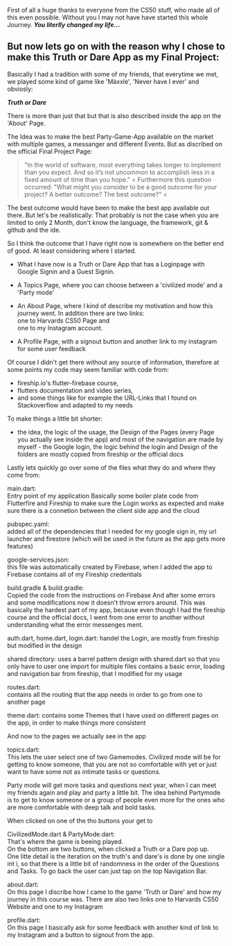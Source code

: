 First of all a huge thanks to everyone from the CS50 stuff, who made all of this even possible.
Without you I may not have have started this whole Journey.
***You literlly changed my life...***

## But now lets go on with the reason why I chose to make this Truth or Dare App as my Final Project:
Basically I had a tradition with some of my friends, that everytime we met, we played some kind of game like 'Mäxxle', 'Never have I ever' and obviosly:

**_Truth or Dare_**

There is more than just that but that is also described inside the app on the 'About' Page.

The Idea was to make the best Party-Game-App available on the market with multiple games, a messanger and different Events.
But as discribed on the official Final Project Page:
> "In the world of software, most everything takes longer to implement than you expect. And so it’s not uncommon to accomplish less in a fixed amount of time than you hope." <
Furthermore this question occurred:
> "What might you consider to be a good outcome for your project? A better outcome? The best outcome?" <

The best outcome would have been to make the best app available out there.
But let's be realistically: 
That probably is not the case when you are limited to only 2 Month, don't know the language, the framework, git & github and the ide.

So I think the outcome that I have right now is somewhere on the better end of good.
At least considering where I started.


- What I have now is a Truth or Dare App that has a Loginpage with Google Signin and a Guest Signin.

- A Topics Page, where you can choose between a 'civilized mode' and a 'Party mode'

- An About Page, where I kind of describe my motivation and how this journey went.
   In addition there are two links:                                                 
     one to Harvards CS50 Page and                                                          
     one to my Instagram account.                                                     

- A Profile Page, with a signout button and another link to my instagram for some user feedback


Of course I didn't get there without any source of information, therefore at some points my code may seem familiar with code from:
- fireship.io's flutter-firebase course,                                                                                                              
- flutters documentation and video series,                                                                                            
- and some things like for example the URL-Links that I found on Stackoverflow and adapted to my needs 

To make things a little bit shorter:                                                                 
- the idea, the logic of the usage, the Design of the Pages (every Page you actually see inside the app) and most of the navigation are made by myself      - the Google login, the logic behind the login and Design of the folders are mostly copied from fireship or the official docs                     


Lastly lets quickly go over some of the files what they do and where they come from:                                             

main.dart:                                                                                            
   Entry point of my application
   Basically some boiler plate code from Flutterfire and Fireship to make sure the Login works as expected and make sure there is a connetion                  between the client side app and the cloud

pubspec.yaml:                                                                          
   added all of the dependencies that I needed for my google sign in, my url launcher 
   and firestore (which will be used in the future as the app gets more features)
              
google-services.json:                                                                     
   this file was automatically created by Firebase, when I added the app to Firebase
   contains all of my Fireship credentials

build.gradle & build.gradle:                                                                               
   Copied the code from the instructions on Firebase
   And after some errors and some modifications now it doesn't throw errors around.
   This was basically the hardest part of my app, because even though I had the fireship course and the official docs, I went from one error to another        without understanding what the error messenges ment.
   
auth.dart, home.dart, login.dart:
   handel the Login, are mostly from fireship but modified in the design

shared directory:
   uses a barrel pattern design with shared.dart so that you only have to user one import for multiple files
   contains a basic error, loading and navigation bar from fireship, that I modified for my usage 

routes.dart:                                   
   contains all the routing that the app needs in order to go from one to another page
   
theme.dart:
   contains some Themes that I have used on different pages on the app, in order to make things more consistent


And now to the pages we actually see in the app


topics.dart:                                                                                                               
   This lets the user select one of two Gamemodes.
   Civilized mode will be for getting to know someone, that you are not so comfortable with yet or just want to have some not as intimate tasks or            questions.
   
   Party mode will get more tasks and questions next year, when I can meet my friends again and play and party a little bit. The idea behind Partymode is      to get to know someone or a group of people even more for the ones who are more comfortable with deep talk and bold tasks.
   
   When clicked on one of the tho buttons your get to 
   
CivilizedMode.dart & PartyMode.dart:                                                                                                   
   That's where the game is beeing played.                                                                                                  
   On the bottom are two buttons, when clicked a Truth or a Dare pop up.                                                                
   One litte detail is the iteration on the truth's and dare's is done by one single int i, so that there is a little bit of randomness in the order of the    Questions and Tasks.
   To go back the user can just tap on the top Navigation Bar.

about.dart:                                                                                             
   On this page I discribe how I came to the game 'Truth or Dare' and how my journey in this course was.
   There are also two links one to Harvards CS50 Website and one to my Instagram
   
profile.dart:                                                                                                              
   On this page I basically ask for some feedback with another kind of link to my Instagram
   and a button to signout from the app.

   
 
